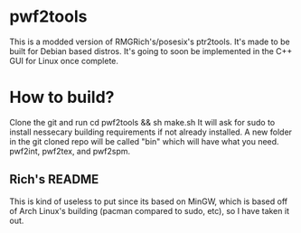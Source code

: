 # pwf2tools
This is a modded version of RMGRich's/posesix's ptr2tools. It's made to be built for Debian based distros. It's going to soon be implemented in the C++ GUI for Linux once complete.

# How to build?
Clone the git and run cd pwf2tools && sh make.sh
It will ask for sudo to install nessecary building requirements if not already installed.
A new folder in the git cloned repo will be called "bin" which will have what you need. pwf2int, pwf2tex, and pwf2spm.

## Rich's README
This is kind of useless to put since its based on MinGW, which is based off of Arch Linux's building (pacman compared to sudo, etc), so I have taken it out.
